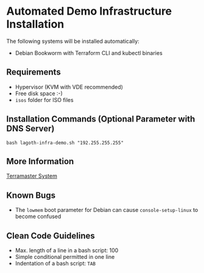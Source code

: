 # Automated Demo Infrastructure Installation

The following systems will be installed automatically:

  * Debian Bookworm with Terraform CLI and kubectl binaries

## Requirements

  * Hypervisor (KVM with VDE recommended)
  * Free disk space :-)
  * `isos` folder for ISO files

## Installation Commands (Optional Parameter with DNS Server)

    bash lagoth-infra-demo.sh "192.255.255.255"

## More Information

[Terramaster System](terraform_cli_vm/README.md)

## Known Bugs

  * The `lowmem` boot parameter for Debian can cause `console-setup-linux` to become confused

## Clean Code Guidelines

  * Max. length of a line in a bash script: 100
  * Simple conditional permitted in one line
  * Indentation of a bash script: `TAB`
